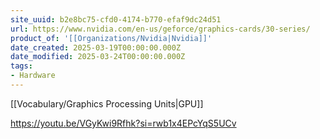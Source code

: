```yaml
---
site_uuid: b2e8bc75-cfd0-4174-b770-efaf9dc24d51
url: https://www.nvidia.com/en-us/geforce/graphics-cards/30-series/
product_of: '[[Organizations/Nvidia|Nvidia]]'
date_created: 2025-03-19T00:00:00.000Z
date_modified: 2025-03-24T00:00:00.000Z
tags:
- Hardware
---
```



[[Vocabulary/Graphics Processing Units|GPU]]

https://youtu.be/VGyKwi9Rfhk?si=rwb1x4EPcYqS5UCv